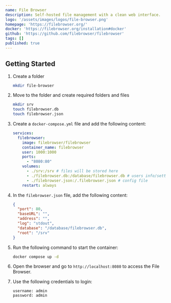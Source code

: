 ```yaml
---
name: File Browser
description: Self-hosted file management with a clean web interface.
logo: '/assets/images/logos/file-browser.png'
homepage: 'https://filebrowser.org/'
docker: 'https://filebrowser.org/installation#docker'
github: 'https://github.com/filebrowser/filebrowser'
tags: []
published: true
---
```


## Getting Started

1. Create a folder
    ```bash
    mkdir file-browser
    ```
3. Move to the folder and create required folders and files
    ```bash
    mkdir srv
    touch filebrowser.db
    touch filebrowser.json
    ```
2. Create a `docker-compose.yml` file and add the following content:
    ```yaml
    services:
      filebrowser:
        image: filebrowser/filebrowser
        container_name: filebrowser
        user: 1000:1000
        ports:
          - "8080:80"
        volumes:
          - ./srv:/srv # files will be stored here
          - ./filebrowser.db:/database/filebrowser.db # users info/settings will be stored here
          - ./filebrowser.json:/.filebrowser.json # config file
        restart: always
    ```

4. In the `filebrowser.json` file, add the following content:
    ```json
    {
      "port": 80,
      "baseURL": "",
      "address": "",
      "log": "stdout",
      "database": "/database/filebrowser.db",
      "root": "/srv"
    }
    ```
5. Run the following command to start the container:
    ```bash
    docker compose up -d
    ```
6. Open the browser and go to `http://localhost:8080` to access the File Browser.
7. Use the following credentials to login:
    ```
    username: admin
    password: admin
    ```